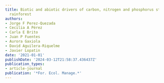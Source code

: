 ```yaml
---
title: Biotic and abiotic drivers of carbon, nitrogen and phosphorus stocks in a temperate
  rainforest
authors:
- Jorge F Perez-Quezada
- Cecilia A Pérez
- Carla E Brito
- Juan P Fuentes
- Aurora Gaxiola
- David Aguilera-Riquelme
- Javier Lopatin
date: '2021-01-01'
publishDate: '2024-03-12T21:58:37.436437Z'
publication_types:
- article-journal
publication: '*For. Ecol. Manage.*'
---
```

